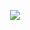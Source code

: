<p align="center">
<a href="https://github.com/anuraghazra/github-readme-stats">
<img src="https://github-readme-stats.vercel.app/api?username=martenmatrix&theme=tokyonight" />
</a>
</p>
